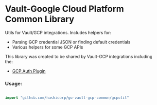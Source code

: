 # Vault-Google Cloud Platform Common Library

Utils for Vault/GCP integrations. Includes helpers for:
- Parsing GCP credential JSON or finding default credentials
- Various helpers for some GCP APIs

This library was created to be shared by Vault-GCP integrations including the:
- [GCP Auth Plugin](https://github.com/emilymye/vault-plugin-auth-gcp)

### Usage: 
```go

import "github.com/hashicorp/go-vault-gcp-common/gcputil"

```


